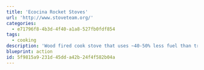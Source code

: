 ```yaml
---
title: 'Ecocina Rocket Stoves'
url: 'http://www.stoveteam.org/'
categories:
  - e71796f8-4b3d-4f40-a1a8-527fb0fdf854
tags:
  - cooking
description: 'Wood fired cook stove that uses ~40-50% less fuel than traditional fires and emits ~1/3 the CO2. Learn how to build one!  Check out their research center at [Aprovecho](http://aprovecho.org/).'
blueprint: action
id: 5f9815a9-231d-45dd-a42b-24f4f582b04a
---
```

